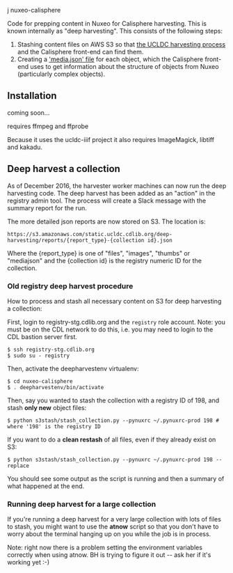 j nuxeo-calisphere

Code for prepping content in Nuxeo for Calisphere harvesting. This is known internally as "deep harvesting". This consists of the following steps:

1. Stashing content files on AWS S3 so that [the UCLDC harvesting process](https://github.com/ucldc/harvester) and the Calisphere front-end can find them.
2. Creating a ['media.json' file](https://github.com/ucldc/ucldc-docs/wiki/media.json) for each object, which the Calisphere front-end uses to get information about the structure of objects from Nuxeo (particularly complex objects). 

## Installation

coming soon...

requires ffmpeg and ffprobe

Because it uses the ucldc-iiif project it also requires ImageMagick, libtiff and kakadu.
    
## Deep harvest a collection

As of December 2016, the harvester worker machines can now run the deep harvesting code. The deep harvest has been added as an "action" in the registry admin tool. The process will create a Slack message with the summary report for the run.

The more detailed json reports are now stored on S3. The location is:

`https://s3.amazonaws.com/static.ucldc.cdlib.org/deep-harvesting/reports/{report_type}-{collection id}.json`

Where the {report_type} is one of "files", "images", "thumbs" or "mediajson" and the {collection id} is the registry numeric ID for the collection.

### Old registry deep harvest procedure

How to process and stash all necessary content on S3 for deep harvesting a collection:

First, login to registry-stg.cdlib.org and the `registry` role account. Note: you must be on the CDL network to do this, i.e. you may need to login to the CDL bastion server first.

    $ ssh registry-stg.cdlib.org 
    $ sudo su - registry
    
Then, activate the deepharvestenv virtualenv:

    $ cd nuxeo-calisphere
    $ . deepharvestenv/bin/activate
        
Then, say you wanted to stash the collection with a registry ID of 198, and stash **only new** object files:

    $ python s3stash/stash_collection.py --pynuxrc ~/.pynuxrc-prod 198 # where '198' is the registry ID
    
If you want to do a **clean restash** of all files, even if they already exist on S3:

    $ python s3stash/stash_collection.py --pynuxrc ~/.pynuxrc-prod 198 --replace
    
You should see some output as the script is running and then a summary of what happened at the end.      

### Running deep harvest for a large collection

If you're running a deep harvest for a very large collection with lots of files to stash, you might want to use the **atnow** script so that you don't have to worry about the terminal hanging up on you while the job is in process.

Note: right now there is a problem setting the environment variables correctly when using atnow. BH is trying to figure it out -- ask her if it's working yet :-)    

